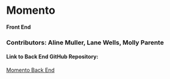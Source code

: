 # Momento

**Front End**

### Contributors: Aline Muller, Lane Wells, Molly Parente

#### Link to Back End GitHub Repository:

[Momento Back End](https://github.com/lanewells/momento "Directing to GitHub")
